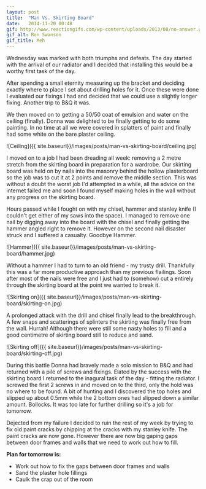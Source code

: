 ```yaml
---
layout: post
title:  "Man Vs. Skirting Board"
date:   2014-11-20 00:48
gif: http://www.reactiongifs.com/wp-content/uploads/2013/08/no-answer.gif
gif_alt: Ron Swanson
gif_title: Meh
---
```


Wednesday was marked with both triumphs and defeats. 
The day started with the arrival of our radiator and I decided that installing this would be a worthy first task of the day.

After spending a small eternity measuring up the bracket and deciding exactly where to place I set about drilling holes for it. 
Once these were done I evaluated our fixings I had and decided that we could use a slightly longer fixing. Another trip to B&Q it was.

We then moved on to getting a 50/50 coat of emulsion and water on the ceiling (finally). 
Donna was delighted to be finally getting to do some painting. 
In no time at all we were covered in splatters of paint and finally had some white on the bare plaster ceiling.

![Ceiling]({{ site.baseurl}}/images/posts/man-vs-skirting-board/ceiling.jpg)

I moved on to a job I had been dreading all week: removing a 2 metre stretch from the skirting board in preparation for a wardrobe.
Our skirting board was held on by nails into the masonry behind the hollow plasterboard so the job was to cut it at 2 points and remove the middle section.
This was without a doubt the worst job I'd attempted in a while, all the advice on the internet failed me and soon I found myself making holes in the wall without any progress on the skirting board. 

Hours passed while I fought on with my chisel, hammer and stanley knife (I couldn't get either of my saws into the space). 
I managed to remove one nail by digging away into the board with the chisel and finally getting the hammer angled right to remove it. 
However on the second nail disaster struck and I suffered a casualty. Goodbye Hammer.

![Hammer]({{ site.baseurl}}/images/posts/man-vs-skirting-board/hammer.jpg)

Without a hammer I had to turn to an old friend - my trusty drill. 
Thankfully this was a far more productive approach than my previous flailings. Soon after most of the nails were free and I just had to (somehow) cut a entirely through the skirting board at the point we wanted to break it.

![Skirting on]({{ site.baseurl}}/images/posts/man-vs-skirting-board/skirting-on.jpg)

A prolonged attack with the drill and chisel finally lead to the breakthrough. A few snaps and scatterings of splinters the skirting was finally free from the wall. Hurrah! Although there were still some nasty holes to fill and a good centimetre of skirting board still to reduce and sand.

![Skirting off]({{ site.baseurl}}/images/posts/man-vs-skirting-board/skirting-off.jpg)

During this battle Donna had bravely made a solo mission to B&Q and had returned with a pile of screws and fixings. 
Elated by the success with the skirting board I returned to the inagural task of the day - fitting the radiator. 
I screwed the first 2 screws in and moved on to the third, only the hold was no where to be found. 
A bit of hunting and I discovered the top holes and slipped up about 0.5mm while the 2 bottom ones had slipped down a similar amount. 
Bollocks. 
It was too late for further drilling so it's a job for tomorrow. 

Dejected from my failure I decided to ruin the rest of my week by trying to fix old paint cracks by chipping at the cracks with my stanley knife. 
The paint cracks are now gone. However there are now big gaping gaps between door frames and walls that we need to work out how to fill.

**Plan for tomorrow is:**

* Work out how to fix the gaps between door frames and walls
* Sand the plaster hole fillings
* Caulk the crap out of the room

